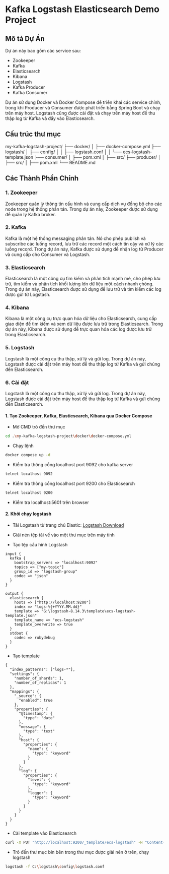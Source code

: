 # Kafka Logstash Elasticsearch Demo Project

## Mô tả Dự Án

Dự án này bao gồm các service sau:
- Zookeeper
- Kafka
- Elasticsearch
- Kibana
- Logstash
- Kafka Producer
- Kafka Consumer

Dự án sử dụng Docker và Docker Compose để triển khai các service chính, trong khi Producer và Consumer được phát triển bằng Spring Boot và chạy trên máy host. Logstash cũng được cài đặt và chạy trên máy host để thu thập log từ Kafka và đẩy vào Elasticsearch.

## Cấu trúc thư mục
my-kafka-logstash-project/
├── docker/
│ ├── docker-compose.yml
├── logstash/
│ ├── config/
│ │ ├── logstash.conf
│ │ └── ecs-logstash-template.json
├── consumer/
│ ├── pom.xml
│ ├── src/
├── producer/
│ ├── src/
│ ├── pom.xml
└── README.md

## Các Thành Phần Chính

### 1. Zookeeper
Zookeeper quản lý thông tin cấu hình và cung cấp dịch vụ đồng bộ cho các node trong hệ thống phân tán. Trong dự án này, Zookeeper được sử dụng để quản lý Kafka broker.

### 2. Kafka
Kafka là một hệ thống messaging phân tán. Nó cho phép publish và subscribe các luồng record, lưu trữ các record một cách tin cậy và xử lý các luồng record. Trong dự án này, Kafka được sử dụng để nhận log từ Producer và cung cấp cho Consumer và Logstash.

### 3. Elasticsearch
Elasticsearch là một công cụ tìm kiếm và phân tích mạnh mẽ, cho phép lưu trữ, tìm kiếm và phân tích khối lượng lớn dữ liệu một cách nhanh chóng. Trong dự án này, Elasticsearch được sử dụng để lưu trữ và tìm kiếm các log được gửi từ Logstash.

### 4. Kibana
Kibana là một công cụ trực quan hóa dữ liệu cho Elasticsearch, cung cấp giao diện để tìm kiếm và xem dữ liệu được lưu trữ trong Elasticsearch. Trong dự án này, Kibana được sử dụng để trực quan hóa các log được lưu trữ trong Elasticsearch.

### 5. Logstash
Logstash là một công cụ thu thập, xử lý và gửi log. Trong dự án này, Logstash được cài đặt trên máy host để thu thập log từ Kafka và gửi chúng đến Elasticsearch.

### 6. Cài đặt
Logstash là một công cụ thu thập, xử lý và gửi log. Trong dự án này, Logstash được cài đặt trên máy host để thu thập log từ Kafka và gửi chúng đến Elasticsearch.

#### 1. Tạo Zookeeper, Kafka, Elasticsearch, Kibana qua Docker Compose

- Mở CMD trỏ đến thư mục 

```bash
cd .\my-kafka-logstash-project\docker\docker-compose.yml
```

- Chạy lệnh

```bash
docker compose up -d
```

- Kiểm tra thông cổng localhost port 9092 cho kafka server

```bash
telnet localhost 9092
```

- Kiểm tra thông cổng localhost port 9200 cho Elasticsearch

```bash
telnet localhost 9200
```

- Kiểm tra localhost:5601 trên browser

#### 2. Khởi chạy logstash

- Tải Logstash từ trang chủ	Elastic: [Logstash Download](https://www.elastic.co/downloads/logstash)

- Giải nén tệp tải về vào một thư mục trên máy tính

- Tạo tệp cấu hình Logstash

```config
input {
  kafka {
    bootstrap_servers => "localhost:9092"
    topics => ["my-topic"]
    group_id => "logstash-group"
    codec => "json"
  }
}

output {
  elasticsearch {
    hosts => ["http://localhost:9200"]
    index => "logs-%{+YYYY.MM.dd}"
	template => "G:\logstash-8.14.3\template\ecs-logstash-template.json"
    template_name => "ecs-logstash"
    template_overwrite => true
  }
  stdout {
    codec => rubydebug
  }
}
```

- Tạo template

```config
{
  "index_patterns": ["logs-*"],
  "settings": {
    "number_of_shards": 1,
    "number_of_replicas": 1
  },
  "mappings": {
    "_source": {
      "enabled": true
    },
    "properties": {
      "@timestamp": {
        "type": "date"
      },
      "message": {
        "type": "text"
      },
      "host": {
        "properties": {
          "name": {
            "type": "keyword"
          }
        }
      },
      "log": {
        "properties": {
          "level": {
            "type": "keyword"
          },
          "logger": {
            "type": "keyword"
          }
        }
      }
    }
  }
}
```

- Cài template vào Elasticsearch

```bash
curl -X PUT "http://localhost:9200/_template/ecs-logstash" -H "Content-Type: application/json" -d @path\to\your\ecs-logstash-template.json
```

- Trỏ đến thư mục bin bên trong thư mục được giải nén ở trên, chạy logstash
 
```bash
logstash -f C:\logstash\config\logstash.conf
```

